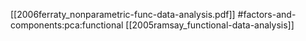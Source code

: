 [[2006ferraty_nonparametric-func-data-analysis.pdf]]
#factors-and-components:pca:functional
[[2005ramsay_functional-data-analysis]]

